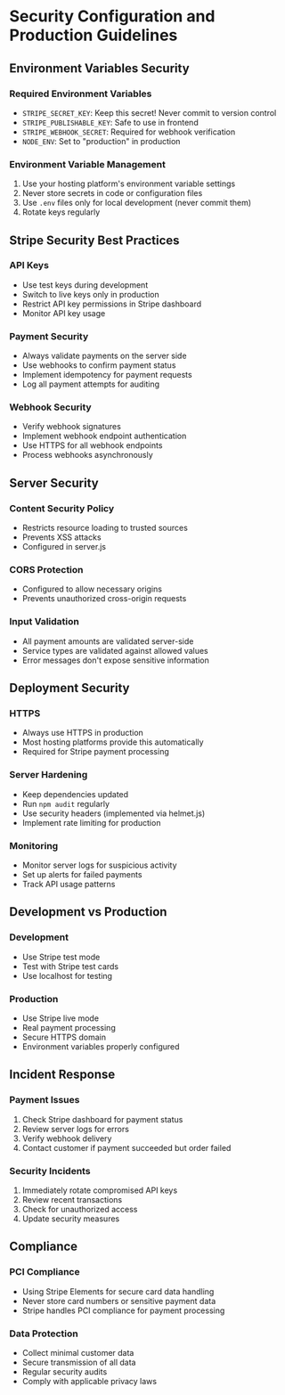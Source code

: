 # Security Configuration and Production Guidelines

## Environment Variables Security

### Required Environment Variables

- `STRIPE_SECRET_KEY`: Keep this secret! Never commit to version control
- `STRIPE_PUBLISHABLE_KEY`: Safe to use in frontend
- `STRIPE_WEBHOOK_SECRET`: Required for webhook verification
- `NODE_ENV`: Set to "production" in production

### Environment Variable Management

1. Use your hosting platform's environment variable settings
2. Never store secrets in code or configuration files
3. Use `.env` files only for local development (never commit them)
4. Rotate keys regularly

## Stripe Security Best Practices

### API Keys

- Use test keys during development
- Switch to live keys only in production
- Restrict API key permissions in Stripe dashboard
- Monitor API key usage

### Payment Security

- Always validate payments on the server side
- Use webhooks to confirm payment status
- Implement idempotency for payment requests
- Log all payment attempts for auditing

### Webhook Security

- Verify webhook signatures
- Implement webhook endpoint authentication
- Use HTTPS for all webhook endpoints
- Process webhooks asynchronously

## Server Security

### Content Security Policy

- Restricts resource loading to trusted sources
- Prevents XSS attacks
- Configured in server.js

### CORS Protection

- Configured to allow necessary origins
- Prevents unauthorized cross-origin requests

### Input Validation

- All payment amounts are validated server-side
- Service types are validated against allowed values
- Error messages don't expose sensitive information

## Deployment Security

### HTTPS

- Always use HTTPS in production
- Most hosting platforms provide this automatically
- Required for Stripe payment processing

### Server Hardening

- Keep dependencies updated
- Run `npm audit` regularly
- Use security headers (implemented via helmet.js)
- Implement rate limiting for production

### Monitoring

- Monitor server logs for suspicious activity
- Set up alerts for failed payments
- Track API usage patterns

## Development vs Production

### Development

- Use Stripe test mode
- Test with Stripe test cards
- Use localhost for testing

### Production

- Use Stripe live mode
- Real payment processing
- Secure HTTPS domain
- Environment variables properly configured

## Incident Response

### Payment Issues

1. Check Stripe dashboard for payment status
2. Review server logs for errors
3. Verify webhook delivery
4. Contact customer if payment succeeded but order failed

### Security Incidents

1. Immediately rotate compromised API keys
2. Review recent transactions
3. Check for unauthorized access
4. Update security measures

## Compliance

### PCI Compliance

- Using Stripe Elements for secure card data handling
- Never store card numbers or sensitive payment data
- Stripe handles PCI compliance for payment processing

### Data Protection

- Collect minimal customer data
- Secure transmission of all data
- Regular security audits
- Comply with applicable privacy laws
